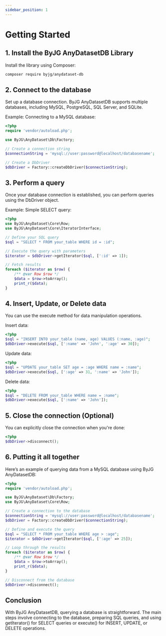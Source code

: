 ```yaml
---
sidebar_position: 1
---
```


# Getting Started

## 1. Install the ByJG AnyDatasetDB Library

Install the library using Composer:

```bash
composer require byjg/anydataset-db
```

## 2. Connect to the database

Set up a database connection. ByJG AnyDatasetDB supports multiple databases, including MySQL, PostgreSQL, SQL Server,
and SQLite.

Example: Connecting to a MySQL database:

```php
<?php
require 'vendor/autoload.php';

use ByJG\AnyDataset\Db\Factory;

// Create a connection string
$connectionString = 'mysql://user:password@localhost/databasename';

// Create a DbDriver
$dbDriver = Factory::createDbDriver($connectionString);
```

## 3. Perform a query

Once your database connection is established, you can perform queries using the DbDriver object.

Example: Simple SELECT query:

```php
<?php
use ByJG\AnyDataset\Core\Row;
use ByJG\AnyDataset\Core\IteratorInterface;

// Define your SQL query
$sql = "SELECT * FROM your_table WHERE id = :id";

// Execute the query with parameters
$iterator = $dbDriver->getIterator($sql, [':id' => 1]);

// Fetch results
foreach ($iterator as $row) {
    /** @var Row $row */
    $data = $row->toArray();
    print_r($data);
}
```

## 4. Insert, Update, or Delete data

You can use the execute method for data manipulation operations.

Insert data:

```php
<?php
$sql = "INSERT INTO your_table (name, age) VALUES (:name, :age)";
$dbDriver->execute($sql, [':name' => 'John', ':age' => 30]);
```

Update data:

```php
<?php
$sql = "UPDATE your_table SET age = :age WHERE name = :name";
$dbDriver->execute($sql, [':age' => 31, ':name' => 'John']);
```

Delete data:

```php
<?php
$sql = "DELETE FROM your_table WHERE name = :name";
$dbDriver->execute($sql, [':name' => 'John']);
```

## 5. Close the connection (Optional)

You can explicitly close the connection when you're done:

```php
<?php
$dbDriver->disconnect();
```

## 6. Putting it all together

Here’s an example of querying data from a MySQL database using ByJG AnyDatasetDB:

```php
<?php
require 'vendor/autoload.php';

use ByJG\AnyDataset\Db\Factory;
use ByJG\AnyDataset\Core\Row;

// Create a connection to the database
$connectionString = 'mysql://user:password@localhost/databasename';
$dbDriver = Factory::createDbDriver($connectionString);

// Define and execute the query
$sql = "SELECT * FROM your_table WHERE age > :age";
$iterator = $dbDriver->getIterator($sql, [':age' => 25]);

// Loop through the results
foreach ($iterator as $row) {
    /** @var Row $row */
    $data = $row->toArray();
    print_r($data);
}

// Disconnect from the database
$dbDriver->disconnect();
```

## Conclusion

With ByJG AnyDatasetDB, querying a database is straightforward. The main steps involve connecting 
to the database, preparing SQL queries, and using getIterator() for SELECT queries or execute() 
for INSERT, UPDATE, or DELETE operations.
